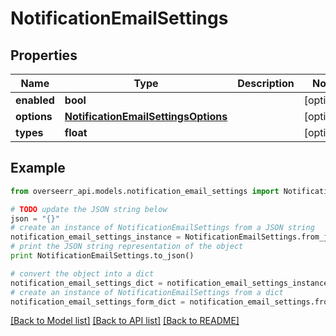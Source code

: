 # NotificationEmailSettings


## Properties
Name | Type | Description | Notes
------------ | ------------- | ------------- | -------------
**enabled** | **bool** |  | [optional] 
**options** | [**NotificationEmailSettingsOptions**](NotificationEmailSettingsOptions.md) |  | [optional] 
**types** | **float** |  | [optional] 

## Example

```python
from overseerr_api.models.notification_email_settings import NotificationEmailSettings

# TODO update the JSON string below
json = "{}"
# create an instance of NotificationEmailSettings from a JSON string
notification_email_settings_instance = NotificationEmailSettings.from_json(json)
# print the JSON string representation of the object
print NotificationEmailSettings.to_json()

# convert the object into a dict
notification_email_settings_dict = notification_email_settings_instance.to_dict()
# create an instance of NotificationEmailSettings from a dict
notification_email_settings_form_dict = notification_email_settings.from_dict(notification_email_settings_dict)
```
[[Back to Model list]](../README.md#documentation-for-models) [[Back to API list]](../README.md#documentation-for-api-endpoints) [[Back to README]](../README.md)


